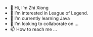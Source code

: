 - 👋 Hi, I’m Zhi Xiong
- 👀 I’m interested in League of Legend.
- 🌱 I’m currently learning Java
- 💞️ I’m looking to collaborate on ...
- 📫 How to reach me ...

<!---
BeaRzZzZ/BeaRzZzZ is a ✨ special ✨ repository because its `README.md` (this file) appears on your GitHub profile.
You can click the Preview link to take a look at your changes.
--->
